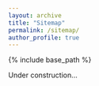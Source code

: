 ```yaml
---
layout: archive
title: "Sitemap"
permalink: /sitemap/
author_profile: true
---
```


{% include base_path %}

Under construction...
